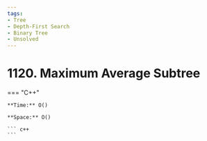 ```yaml
---
tags:
- Tree
- Depth-First Search
- Binary Tree
- Unsolved
---
```



# 1120. Maximum Average Subtree

=== "C++"

    **Time:** O()

    **Space:** O()

    ``` c++
    ```